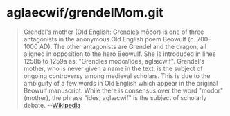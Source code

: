 # aglaecwif/grendelMom.git

> Grendel's mother (Old English: Grendles mōðor) is one of three antagonists in the anonymous Old English poem Beowulf (c. 700–1000 AD). The other antagonists are Grendel and the dragon, all aligned in opposition to the hero Beowulf. She is introduced in lines 1258b to 1259a as: "Grendles modor/ides, aglæcwif".
> Grendel's mother, who is never given a name in the text, is the subject of ongoing controversy among medieval scholars. This is due to the ambiguity of a few words in Old English which appear in the original Beowulf manuscript. While there is consensus over the word "modor" (mother), the phrase "ides, aglæcwif" is the subject of scholarly debate. --[Wikipedia](https://en.wikipedia.org/wiki/Grendel%27s_mother)
